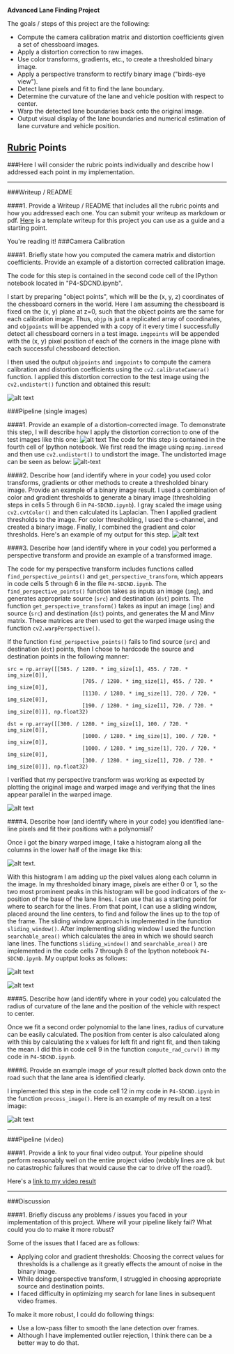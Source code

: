 **Advanced Lane Finding Project**

The goals / steps of this project are the following:

* Compute the camera calibration matrix and distortion coefficients given a set of chessboard images.
* Apply a distortion correction to raw images.
* Use color transforms, gradients, etc., to create a thresholded binary image.
* Apply a perspective transform to rectify binary image ("birds-eye view").
* Detect lane pixels and fit to find the lane boundary.
* Determine the curvature of the lane and vehicle position with respect to center.
* Warp the detected lane boundaries back onto the original image.
* Output visual display of the lane boundaries and numerical estimation of lane curvature and vehicle position.

[//]: # (Image References)

[image1]: ./output_images/undistorted_chessboard.png "Undistorted"
[image2]: ./test_images/test1.jpg "Road Transformed"
[image3]: ./output_images/Thresholded_image.png "Thresholded image"
[image4]: ./output_images/Thresholded_warped.png "Warp Example"
[image5]: ./examples/color_fit_lines.jpg "Fit Visual"
[image6]: ./output_images/final_result.png "Final output image"
[image7]: ./output_images/Original_Undistorted.png "Undistorted test image"
[image8]: ./output_images/histogram.png "Histogram"
[image9]: ./output_images/sliding_window.png "Sliding Window"
[image10]: ./output_images/searchable_area.png "Search region for lane lines"
[video1]: ./videos/project_video_test.mp4 "Video"

## [Rubric](https://review.udacity.com/#!/rubrics/571/view) Points
###Here I will consider the rubric points individually and describe how I addressed each point in my implementation.  

---
###Writeup / README

####1. Provide a Writeup / README that includes all the rubric points and how you addressed each one.  You can submit your writeup as markdown or pdf.  [Here](https://github.com/udacity/CarND-Advanced-Lane-Lines/blob/master/writeup_template.md) is a template writeup for this project you can use as a guide and a starting point.  

You're reading it!
###Camera Calibration

####1. Briefly state how you computed the camera matrix and distortion coefficients. Provide an example of a distortion corrected calibration image.

The code for this step is contained in the second code cell of the IPython notebook located in "P4-SDCND.ipynb".  

I start by preparing "object points", which will be the (x, y, z) coordinates of the chessboard corners in the world. Here I am assuming the chessboard is fixed on the (x, y) plane at z=0, such that the object points are the same for each calibration image.  Thus, `objp` is just a replicated array of coordinates, and `objpoints` will be appended with a copy of it every time I successfully detect all chessboard corners in a test image.  `imgpoints` will be appended with the (x, y) pixel position of each of the corners in the image plane with each successful chessboard detection.  

I then used the output `objpoints` and `imgpoints` to compute the camera calibration and distortion coefficients using the `cv2.calibrateCamera()` function.  I applied this distortion correction to the test image using the `cv2.undistort()` function and obtained this result:

![alt text][image1]

###Pipeline (single images)

####1. Provide an example of a distortion-corrected image.
To demonstrate this step, I will describe how I apply the distortion correction to one of the test images like this one:
![alt text][image2]
The code for this step is contained in the fourth cell of Ipython notebook. We first read the image using `mpimg.imread` and then use `cv2.undistort()` to undistort the image. The undistorted image can be seen as below:
![alt-text][image7]

####2. Describe how (and identify where in your code) you used color transforms, gradients or other methods to create a thresholded binary image.  Provide an example of a binary image result.
I used a combination of color and gradient thresholds to generate a binary image (thresholding steps in cells 5 through 6 in `P4-SDCND.ipynb`). I gray scaled the image using `cv2.cvtColor()` and then calculated its Laplacian. Then I applied gradient thresholds to the image. For color thresholding, I used the s-channel, and created a binary image. Finally, I combined the gradient and color thresholds.
 Here's an example of my output for this step.
![alt text][image3]

####3. Describe how (and identify where in your code) you performed a perspective transform and provide an example of a transformed image.

The code for my perspective transform includes functions called `find_perspective_points()` and `get_perspective_transform`, which appears in code cells 5 through 6 in the file `P4-SDCND.ipynb`.  The `find_perspective_points()` function takes as inputs an image (`img`), and generates appropriate source (`src`) and destination (`dst`) points. The function `get_perspective_transform()` takes as input an image (`img`) and source (`src`) and destination (`dst`) points, and generates the M and Minv matrix. These matrices are then used to get the warped image using the function `cv2.warpPerspective()`.

If the function `find_perspective_points()` fails to find source (`src`) and destination (`dst`) points, then I chose to hardcode the source and destination points in the following manner:

```
src = np.array([[585. / 1280. * img_size[1], 455. / 720. * img_size[0]],
                        [705. / 1280. * img_size[1], 455. / 720. * img_size[0]],
                        [1130. / 1280. * img_size[1], 720. / 720. * img_size[0]],
                        [190. / 1280. * img_size[1], 720. / 720. * img_size[0]]], np.float32)

dst = np.array([[300. / 1280. * img_size[1], 100. / 720. * img_size[0]],
                        [1000. / 1280. * img_size[1], 100. / 720. * img_size[0]],
                        [1000. / 1280. * img_size[1], 720. / 720. * img_size[0]],
                        [300. / 1280. * img_size[1], 720. / 720. * img_size[0]]], np.float32)
```
I verified that my perspective transform was working as expected by plotting the original image and warped image and verifying that the lines appear parallel in the warped image.

![alt text][image4]

####4. Describe how (and identify where in your code) you identified lane-line pixels and fit their positions with a polynomial?

Once i got the binary warped image, I take a histogram along all the columns in the lower half of the image like this:

![alt text][image8].

With this histogram I am adding up the pixel values along each column in the image. In my thresholded binary image, pixels are either 0 or 1, so the two most prominent peaks in this histogram will be good indicators of the x-position of the base of the lane lines. I can use that as a starting point for where to search for the lines. From that point, I can use a sliding window, placed around the line centers, to find and follow the lines up to the top of the frame.
The sliding window approach is implemented in the function `sliding_window()`. After implementing sliding window I used the function `searchable_area()` which calculates the area in which we should search lane lines. The functions `sliding_window()` and `searchable_area()` are implemented in the code cells 7 through 8 of the Ipython notebook `P4-SDCND.ipynb`.
My ouptput looks as follows:

![alt text][image9]

![alt text][image10]

####5. Describe how (and identify where in your code) you calculated the radius of curvature of the lane and the position of the vehicle with respect to center.

Once we fit a second order polynomial to the lane lines, radius of curvature can be easily calculated. The position from center is also calculated along with this by calculating the x values for left fit and right fit, and then taking the mean.
I did this in code cell 9 in the function `compute_rad_curv()` in my code in `P4-SDCND.ipynb`.

####6. Provide an example image of your result plotted back down onto the road such that the lane area is identified clearly.

I implemented this step in the code cell 12 in my code in `P4-SDCND.ipynb` in the function `process_image()`.  Here is an example of my result on a test image:

![alt text][image6]

---

###Pipeline (video)

####1. Provide a link to your final video output.  Your pipeline should perform reasonably well on the entire project video (wobbly lines are ok but no catastrophic failures that would cause the car to drive off the road!).

Here's a [link to my video result](.videos/project_video_test.mp4)

---

###Discussion

####1. Briefly discuss any problems / issues you faced in your implementation of this project.  Where will your pipeline likely fail?  What could you do to make it more robust?

Some of the issues that I faced are as follows:
* Applying color and gradient thresholds: Choosing the correct values for thresholds is a challenge as it greatly effects the amount of noise in the binary image.
* While doing perspective transform, I struggled in choosing appropriate source and destination points.
* I faced difficulty in optimizing my search for lane lines in subsequent video frames.

To make it more robust, I could do following things:
* Use a low-pass filter to smooth the lane detection over frames.
* Although I have implemented outlier rejection, I think there can be a better way to do that.
